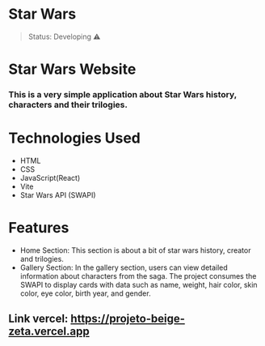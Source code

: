 <h1>Star Wars</h1>

> Status: Developing ⚠️


# Star Wars Website

### This is a very simple application about Star Wars history, characters and their trilogies.

# Technologies Used 

+ HTML
+ CSS
+ JavaScript(React)
+ Vite
+ Star Wars API (SWAPI)

# Features

* Home Section: This section is about a bit of star wars history, creator and trilogies.
* Gallery Section: In the gallery section, users can view detailed information about characters from the saga. The project consumes the SWAPI to display cards with data such as name, weight, hair color, skin color, eye color, birth year, and gender.




## Link vercel: https://projeto-beige-zeta.vercel.app





